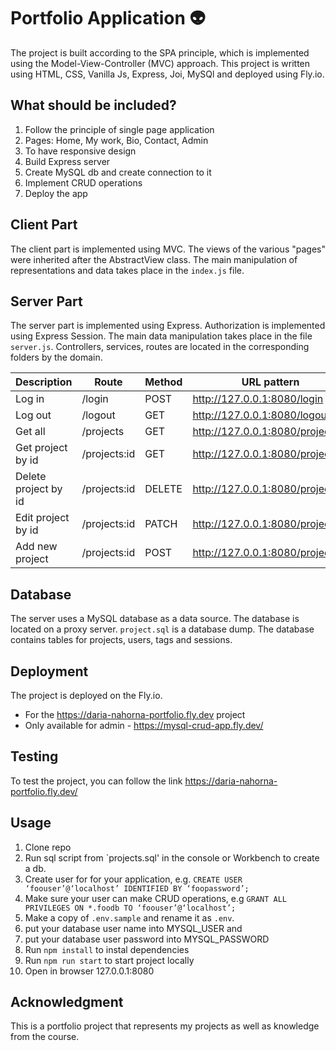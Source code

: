 # Portfolio Application 👽

The project is built according to the SPA principle, which is implemented using the Model-View-Controller (MVC) approach. This project is written using HTML, CSS, Vanilla Js, Express, Joi, MySQl and deployed using Fly.io.

## What should be included?

1. Follow the principle of single page application
2. Pages: Home, My work, Bio, Contact, Admin
3. To have responsive design
4. Build Express server
5. Create MySQL db and create connection to it
6. Implement CRUD operations
7. Deploy the app

## Client Part

The client part is implemented using MVC. The views of the various "pages" were inherited after the AbstractView class. The main manipulation of representations and data takes place in the `index.js` file.

## Server Part

The server part is implemented using Express. Authorization is implemented using Express Session. The main data manipulation takes place in the file `server.js`. Controllers, services, routes are located in the corresponding folders by the domain.

| Description          | Route        | Method | URL pattern                      |
| -------------------- | ------------ | ------ | -------------------------------- |
| Log in               | /login       | POST   | http://127.0.0.1:8080/login      |
| Log out              | /logout      | GET    | http://127.0.0.1:8080/logout/    |
| Get all              | /projects    | GET    | http://127.0.0.1:8080/projects   |
| Get project by id    | /projects:id | GET    | http://127.0.0.1:8080/projects/1 |
| Delete project by id | /projects:id | DELETE | http://127.0.0.1:8080/projects/1 |
| Edit project by id   | /projects:id | PATCH  | http://127.0.0.1:8080/projects/1 |
| Add new project      | /projects:id | POST   | http://127.0.0.1:8080/projects   |

## Database

The server uses a MySQL database as a data source. The database is located on a proxy server. `project.sql` is a database dump. The database contains tables for projects, users, tags and sessions.

## Deployment

The project is deployed on the Fly.io.

- For the https://daria-nahorna-portfolio.fly.dev project
- Only available for admin - https://mysql-crud-app.fly.dev/

## Testing

To test the project, you can follow the link https://daria-nahorna-portfolio.fly.dev/

## Usage

1. Clone repo
2. Run sql script from `projects.sql' in the console or Workbench to create a db.
3. Create user for for your application, e.g. `CREATE USER  ‘foouser’@‘localhost’ IDENTIFIED BY ‘foopassword’;`
4. Make sure your user can make CRUD operations, e.g `GRANT ALL PRIVILEGES ON *.foodb TO ‘foouser’@‘localhost’;`
5. Make a copy of `.env.sample` and rename it as `.env`.
6. put your database user name into MYSQL_USER and
7. put your database user password into MYSQL_PASSWORD
8. Run `npm install` to instal dependencies
9. Run `npm run start` to start project locally
10. Open in browser 127.0.0.1:8080

## Acknowledgment

This is a portfolio project that represents my projects as well as knowledge from the course.
